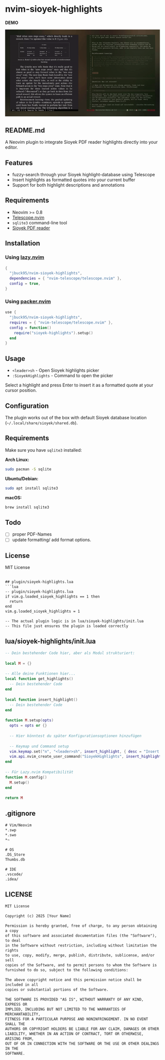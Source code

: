 # nvim-sioyek-highlights

**DEMO**

![Demo](sh.gif)


## README.md

A Neovim plugin to integrate Sioyek PDF reader highlights directly into your editor. 

## Features

- fuzzy-search through your Sioyek highlight-database using Telescope
- Insert highlights as formatted quotes into your current buffer
- Support for both highlight descriptions and annotations

## Requirements

- Neovim >= 0.8
- [Telescope.nvim](https://github.com/nvim-telescope/telescope.nvim)
- `sqlite3` command-line tool
- [Sioyek PDF reader](https://sioyek.info/)

## Installation

### Using [lazy.nvim](https://github.com/folke/lazy.nvim)

```lua
{
  "jbuck95/nvim-sioyek-highlights",
  dependencies = { "nvim-telescope/telescope.nvim" },
  config = true,
}
```

### Using [packer.nvim](https://github.com/wbthomason/packer.nvim)

```lua
use {
  "jbuck95/nvim-sioyek-highlights",
  requires = { "nvim-telescope/telescope.nvim" },
  config = function()
    require("sioyek-highlights").setup()
  end
}
```

## Usage

- `<leader>sh` - Open Sioyek highlights picker
- `:SioyekHighlights` - Command to open the picker

Select a highlight and press Enter to insert it as a formatted quote at your cursor position.

## Configuration

The plugin works out of the box with default Sioyek database location (`~/.local/share/sioyek/shared.db`).

## Requirements

Make sure you have `sqlite3` installed:

**Arch Linux:**
```bash
sudo pacman -S sqlite
```

**Ubuntu/Debian:**
```bash
sudo apt install sqlite3
```

**macOS:**
```bash
brew install sqlite3
```

## Todo

- [ ] proper PDF-Names
- [ ] update formatting/ add format options. 

## License

MIT License
```

## plugin/sioyek-highlights.lua
```lua
-- plugin/sioyek-highlights.lua
if vim.g.loaded_sioyek_highlights == 1 then
  return
end
vim.g.loaded_sioyek_highlights = 1

-- The actual plugin logic is in lua/sioyek-highlights/init.lua
-- This file just ensures the plugin is loaded correctly
```

## lua/sioyek-highlights/init.lua
```lua
-- Dein bestehender Code hier, aber als Modul strukturiert:

local M = {}

-- Alle deine Funktionen hier...
local function get_highlights()
  -- Dein bestehender Code
end

local function insert_highlight()
  -- Dein bestehender Code
end

function M.setup(opts)
  opts = opts or {}
  
  -- Hier könntest du später Konfigurationsoptionen hinzufügen
  
  -- Keymap und Command setup
  vim.keymap.set("n", "<leader>sh", insert_highlight, { desc = "Insert Sioyek Highlight" })
  vim.api.nvim_create_user_command("SioyekHighlights", insert_highlight, {})
end

-- Für Lazy.nvim Kompatibilität
function M.config()
  M.setup()
end

return M
```

## .gitignore
```gitignore
# Vim/Neovim
*.swp
*.swo
*~

# OS
.DS_Store
Thumbs.db

# IDE
.vscode/
.idea/
```

## LICENSE
```
MIT License

Copyright (c) 2025 [Your Name]

Permission is hereby granted, free of charge, to any person obtaining a copy
of this software and associated documentation files (the "Software"), to deal
in the Software without restriction, including without limitation the rights
to use, copy, modify, merge, publish, distribute, sublicense, and/or sell
copies of the Software, and to permit persons to whom the Software is
furnished to do so, subject to the following conditions:

The above copyright notice and this permission notice shall be included in all
copies or substantial portions of the Software.

THE SOFTWARE IS PROVIDED "AS IS", WITHOUT WARRANTY OF ANY KIND, EXPRESS OR
IMPLIED, INCLUDING BUT NOT LIMITED TO THE WARRANTIES OF MERCHANTABILITY,
FITNESS FOR A PARTICULAR PURPOSE AND NONINFRINGEMENT. IN NO EVENT SHALL THE
AUTHORS OR COPYRIGHT HOLDERS BE LIABLE FOR ANY CLAIM, DAMAGES OR OTHER
LIABILITY, WHETHER IN AN ACTION OF CONTRACT, TORT OR OTHERWISE, ARISING FROM,
OUT OF OR IN CONNECTION WITH THE SOFTWARE OR THE USE OR OTHER DEALINGS IN THE
SOFTWARE.
```
